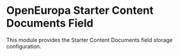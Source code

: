 # OpenEuropa Starter Content Documents Field

This module provides the Starter Content Documents field storage configuration.